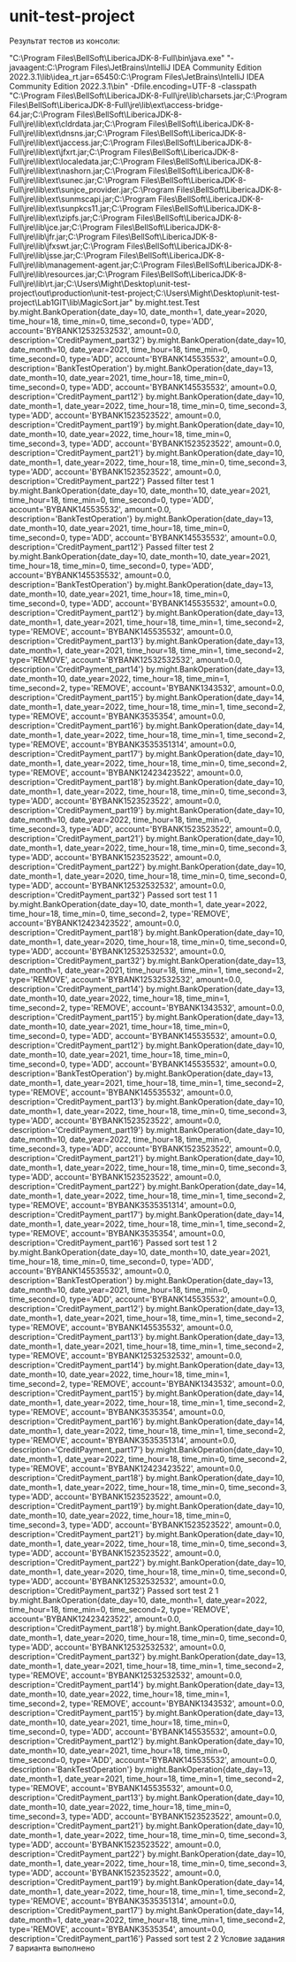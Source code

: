 # unit-test-project
Результат тестов из консоли:

"C:\Program Files\BellSoft\LibericaJDK-8-Full\bin\java.exe" "-javaagent:C:\Program Files\JetBrains\IntelliJ IDEA Community Edition 2022.3.1\lib\idea_rt.jar=65450:C:\Program Files\JetBrains\IntelliJ IDEA Community Edition 2022.3.1\bin" -Dfile.encoding=UTF-8 -classpath "C:\Program Files\BellSoft\LibericaJDK-8-Full\jre\lib\charsets.jar;C:\Program Files\BellSoft\LibericaJDK-8-Full\jre\lib\ext\access-bridge-64.jar;C:\Program Files\BellSoft\LibericaJDK-8-Full\jre\lib\ext\cldrdata.jar;C:\Program Files\BellSoft\LibericaJDK-8-Full\jre\lib\ext\dnsns.jar;C:\Program Files\BellSoft\LibericaJDK-8-Full\jre\lib\ext\jaccess.jar;C:\Program Files\BellSoft\LibericaJDK-8-Full\jre\lib\ext\jfxrt.jar;C:\Program Files\BellSoft\LibericaJDK-8-Full\jre\lib\ext\localedata.jar;C:\Program Files\BellSoft\LibericaJDK-8-Full\jre\lib\ext\nashorn.jar;C:\Program Files\BellSoft\LibericaJDK-8-Full\jre\lib\ext\sunec.jar;C:\Program Files\BellSoft\LibericaJDK-8-Full\jre\lib\ext\sunjce_provider.jar;C:\Program Files\BellSoft\LibericaJDK-8-Full\jre\lib\ext\sunmscapi.jar;C:\Program Files\BellSoft\LibericaJDK-8-Full\jre\lib\ext\sunpkcs11.jar;C:\Program Files\BellSoft\LibericaJDK-8-Full\jre\lib\ext\zipfs.jar;C:\Program Files\BellSoft\LibericaJDK-8-Full\jre\lib\jce.jar;C:\Program Files\BellSoft\LibericaJDK-8-Full\jre\lib\jfr.jar;C:\Program Files\BellSoft\LibericaJDK-8-Full\jre\lib\jfxswt.jar;C:\Program Files\BellSoft\LibericaJDK-8-Full\jre\lib\jsse.jar;C:\Program Files\BellSoft\LibericaJDK-8-Full\jre\lib\management-agent.jar;C:\Program Files\BellSoft\LibericaJDK-8-Full\jre\lib\resources.jar;C:\Program Files\BellSoft\LibericaJDK-8-Full\jre\lib\rt.jar;C:\Users\Might\Desktop\unit-test-project\out\production\unit-test-project;C:\Users\Might\Desktop\unit-test-project\Lab1GIT\lib\MagicSort.jar" by.might.test.Test
by.might.BankOperation{date_day=10, date_month=1, date_year=2020, time_hour=18, time_min=0, time_second=0, type='ADD', account='BYBANK12532532532', amount=0.0, description='CreditPayment_part32'}
by.might.BankOperation{date_day=10, date_month=10, date_year=2021, time_hour=18, time_min=0, time_second=0, type='ADD', account='BYBANK145535532', amount=0.0, description='BankTestOperation'}
by.might.BankOperation{date_day=13, date_month=10, date_year=2021, time_hour=18, time_min=0, time_second=0, type='ADD', account='BYBANK145535532', amount=0.0, description='CreditPayment_part12'}
by.might.BankOperation{date_day=10, date_month=1, date_year=2022, time_hour=18, time_min=0, time_second=3, type='ADD', account='BYBANK1523523522', amount=0.0, description='CreditPayment_part19'}
by.might.BankOperation{date_day=10, date_month=10, date_year=2022, time_hour=18, time_min=0, time_second=3, type='ADD', account='BYBANK1523523522', amount=0.0, description='CreditPayment_part21'}
by.might.BankOperation{date_day=10, date_month=1, date_year=2022, time_hour=18, time_min=0, time_second=3, type='ADD', account='BYBANK1523523522', amount=0.0, description='CreditPayment_part22'}
Passed filter test 1
by.might.BankOperation{date_day=10, date_month=10, date_year=2021, time_hour=18, time_min=0, time_second=0, type='ADD', account='BYBANK145535532', amount=0.0, description='BankTestOperation'}
by.might.BankOperation{date_day=13, date_month=10, date_year=2021, time_hour=18, time_min=0, time_second=0, type='ADD', account='BYBANK145535532', amount=0.0, description='CreditPayment_part12'}
Passed filter test 2
by.might.BankOperation{date_day=10, date_month=10, date_year=2021, time_hour=18, time_min=0, time_second=0, type='ADD', account='BYBANK145535532', amount=0.0, description='BankTestOperation'}
by.might.BankOperation{date_day=13, date_month=10, date_year=2021, time_hour=18, time_min=0, time_second=0, type='ADD', account='BYBANK145535532', amount=0.0, description='CreditPayment_part12'}
by.might.BankOperation{date_day=13, date_month=1, date_year=2021, time_hour=18, time_min=1, time_second=2, type='REMOVE', account='BYBANK145535532', amount=0.0, description='CreditPayment_part13'}
by.might.BankOperation{date_day=13, date_month=1, date_year=2021, time_hour=18, time_min=1, time_second=2, type='REMOVE', account='BYBANK12532532532', amount=0.0, description='CreditPayment_part14'}
by.might.BankOperation{date_day=13, date_month=10, date_year=2022, time_hour=18, time_min=1, time_second=2, type='REMOVE', account='BYBANK1343532', amount=0.0, description='CreditPayment_part15'}
by.might.BankOperation{date_day=14, date_month=1, date_year=2022, time_hour=18, time_min=1, time_second=2, type='REMOVE', account='BYBANK3535354', amount=0.0, description='CreditPayment_part16'}
by.might.BankOperation{date_day=14, date_month=1, date_year=2022, time_hour=18, time_min=1, time_second=2, type='REMOVE', account='BYBANK3535351314', amount=0.0, description='CreditPayment_part17'}
by.might.BankOperation{date_day=10, date_month=1, date_year=2022, time_hour=18, time_min=0, time_second=2, type='REMOVE', account='BYBANK12423423522', amount=0.0, description='CreditPayment_part18'}
by.might.BankOperation{date_day=10, date_month=1, date_year=2022, time_hour=18, time_min=0, time_second=3, type='ADD', account='BYBANK1523523522', amount=0.0, description='CreditPayment_part19'}
by.might.BankOperation{date_day=10, date_month=10, date_year=2022, time_hour=18, time_min=0, time_second=3, type='ADD', account='BYBANK1523523522', amount=0.0, description='CreditPayment_part21'}
by.might.BankOperation{date_day=10, date_month=1, date_year=2022, time_hour=18, time_min=0, time_second=3, type='ADD', account='BYBANK1523523522', amount=0.0, description='CreditPayment_part22'}
by.might.BankOperation{date_day=10, date_month=1, date_year=2020, time_hour=18, time_min=0, time_second=0, type='ADD', account='BYBANK12532532532', amount=0.0, description='CreditPayment_part32'}
Passed sort test 1 1
by.might.BankOperation{date_day=10, date_month=1, date_year=2022, time_hour=18, time_min=0, time_second=2, type='REMOVE', account='BYBANK12423423522', amount=0.0, description='CreditPayment_part18'}
by.might.BankOperation{date_day=10, date_month=1, date_year=2020, time_hour=18, time_min=0, time_second=0, type='ADD', account='BYBANK12532532532', amount=0.0, description='CreditPayment_part32'}
by.might.BankOperation{date_day=13, date_month=1, date_year=2021, time_hour=18, time_min=1, time_second=2, type='REMOVE', account='BYBANK12532532532', amount=0.0, description='CreditPayment_part14'}
by.might.BankOperation{date_day=13, date_month=10, date_year=2022, time_hour=18, time_min=1, time_second=2, type='REMOVE', account='BYBANK1343532', amount=0.0, description='CreditPayment_part15'}
by.might.BankOperation{date_day=13, date_month=10, date_year=2021, time_hour=18, time_min=0, time_second=0, type='ADD', account='BYBANK145535532', amount=0.0, description='CreditPayment_part12'}
by.might.BankOperation{date_day=10, date_month=10, date_year=2021, time_hour=18, time_min=0, time_second=0, type='ADD', account='BYBANK145535532', amount=0.0, description='BankTestOperation'}
by.might.BankOperation{date_day=13, date_month=1, date_year=2021, time_hour=18, time_min=1, time_second=2, type='REMOVE', account='BYBANK145535532', amount=0.0, description='CreditPayment_part13'}
by.might.BankOperation{date_day=10, date_month=1, date_year=2022, time_hour=18, time_min=0, time_second=3, type='ADD', account='BYBANK1523523522', amount=0.0, description='CreditPayment_part19'}
by.might.BankOperation{date_day=10, date_month=10, date_year=2022, time_hour=18, time_min=0, time_second=3, type='ADD', account='BYBANK1523523522', amount=0.0, description='CreditPayment_part21'}
by.might.BankOperation{date_day=10, date_month=1, date_year=2022, time_hour=18, time_min=0, time_second=3, type='ADD', account='BYBANK1523523522', amount=0.0, description='CreditPayment_part22'}
by.might.BankOperation{date_day=14, date_month=1, date_year=2022, time_hour=18, time_min=1, time_second=2, type='REMOVE', account='BYBANK3535351314', amount=0.0, description='CreditPayment_part17'}
by.might.BankOperation{date_day=14, date_month=1, date_year=2022, time_hour=18, time_min=1, time_second=2, type='REMOVE', account='BYBANK3535354', amount=0.0, description='CreditPayment_part16'}
Passed sort test 1 2
by.might.BankOperation{date_day=10, date_month=10, date_year=2021, time_hour=18, time_min=0, time_second=0, type='ADD', account='BYBANK145535532', amount=0.0, description='BankTestOperation'}
by.might.BankOperation{date_day=13, date_month=10, date_year=2021, time_hour=18, time_min=0, time_second=0, type='ADD', account='BYBANK145535532', amount=0.0, description='CreditPayment_part12'}
by.might.BankOperation{date_day=13, date_month=1, date_year=2021, time_hour=18, time_min=1, time_second=2, type='REMOVE', account='BYBANK145535532', amount=0.0, description='CreditPayment_part13'}
by.might.BankOperation{date_day=13, date_month=1, date_year=2021, time_hour=18, time_min=1, time_second=2, type='REMOVE', account='BYBANK12532532532', amount=0.0, description='CreditPayment_part14'}
by.might.BankOperation{date_day=13, date_month=10, date_year=2022, time_hour=18, time_min=1, time_second=2, type='REMOVE', account='BYBANK1343532', amount=0.0, description='CreditPayment_part15'}
by.might.BankOperation{date_day=14, date_month=1, date_year=2022, time_hour=18, time_min=1, time_second=2, type='REMOVE', account='BYBANK3535354', amount=0.0, description='CreditPayment_part16'}
by.might.BankOperation{date_day=14, date_month=1, date_year=2022, time_hour=18, time_min=1, time_second=2, type='REMOVE', account='BYBANK3535351314', amount=0.0, description='CreditPayment_part17'}
by.might.BankOperation{date_day=10, date_month=1, date_year=2022, time_hour=18, time_min=0, time_second=2, type='REMOVE', account='BYBANK12423423522', amount=0.0, description='CreditPayment_part18'}
by.might.BankOperation{date_day=10, date_month=1, date_year=2022, time_hour=18, time_min=0, time_second=3, type='ADD', account='BYBANK1523523522', amount=0.0, description='CreditPayment_part19'}
by.might.BankOperation{date_day=10, date_month=10, date_year=2022, time_hour=18, time_min=0, time_second=3, type='ADD', account='BYBANK1523523522', amount=0.0, description='CreditPayment_part21'}
by.might.BankOperation{date_day=10, date_month=1, date_year=2022, time_hour=18, time_min=0, time_second=3, type='ADD', account='BYBANK1523523522', amount=0.0, description='CreditPayment_part22'}
by.might.BankOperation{date_day=10, date_month=1, date_year=2020, time_hour=18, time_min=0, time_second=0, type='ADD', account='BYBANK12532532532', amount=0.0, description='CreditPayment_part32'}
Passed sort test 2 1
by.might.BankOperation{date_day=10, date_month=1, date_year=2022, time_hour=18, time_min=0, time_second=2, type='REMOVE', account='BYBANK12423423522', amount=0.0, description='CreditPayment_part18'}
by.might.BankOperation{date_day=10, date_month=1, date_year=2020, time_hour=18, time_min=0, time_second=0, type='ADD', account='BYBANK12532532532', amount=0.0, description='CreditPayment_part32'}
by.might.BankOperation{date_day=13, date_month=1, date_year=2021, time_hour=18, time_min=1, time_second=2, type='REMOVE', account='BYBANK12532532532', amount=0.0, description='CreditPayment_part14'}
by.might.BankOperation{date_day=13, date_month=10, date_year=2022, time_hour=18, time_min=1, time_second=2, type='REMOVE', account='BYBANK1343532', amount=0.0, description='CreditPayment_part15'}
by.might.BankOperation{date_day=13, date_month=10, date_year=2021, time_hour=18, time_min=0, time_second=0, type='ADD', account='BYBANK145535532', amount=0.0, description='CreditPayment_part12'}
by.might.BankOperation{date_day=10, date_month=10, date_year=2021, time_hour=18, time_min=0, time_second=0, type='ADD', account='BYBANK145535532', amount=0.0, description='BankTestOperation'}
by.might.BankOperation{date_day=13, date_month=1, date_year=2021, time_hour=18, time_min=1, time_second=2, type='REMOVE', account='BYBANK145535532', amount=0.0, description='CreditPayment_part13'}
by.might.BankOperation{date_day=10, date_month=10, date_year=2022, time_hour=18, time_min=0, time_second=3, type='ADD', account='BYBANK1523523522', amount=0.0, description='CreditPayment_part21'}
by.might.BankOperation{date_day=10, date_month=1, date_year=2022, time_hour=18, time_min=0, time_second=3, type='ADD', account='BYBANK1523523522', amount=0.0, description='CreditPayment_part22'}
by.might.BankOperation{date_day=10, date_month=1, date_year=2022, time_hour=18, time_min=0, time_second=3, type='ADD', account='BYBANK1523523522', amount=0.0, description='CreditPayment_part19'}
by.might.BankOperation{date_day=14, date_month=1, date_year=2022, time_hour=18, time_min=1, time_second=2, type='REMOVE', account='BYBANK3535351314', amount=0.0, description='CreditPayment_part17'}
by.might.BankOperation{date_day=14, date_month=1, date_year=2022, time_hour=18, time_min=1, time_second=2, type='REMOVE', account='BYBANK3535354', amount=0.0, description='CreditPayment_part16'}
Passed sort test 2 2
Условие задания 7 варианта выполнено 
